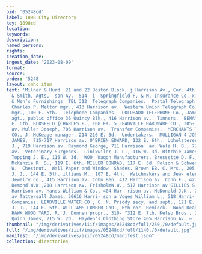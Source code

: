 ```yaml
---
pid: '05248cd'
label: 1898 City Directory
key: 1898cd
location: 
keywords: 
description: 
named_persons: 
rights: 
creation_date: 
ingest_date: '2023-08-09'
format: 
source: 
order: '5248'
layout: cmhc_item
text: 'Milner & Hurd  21 and 22 Boston Block, j Harrison Av., Cor. 4th St.  Fire insurance     Powell
  & Smith, Agts,  son Ay.  514  i  Springfield F, & M, Insurance Co, x:  Clothing
  & Men’s Furnishings  TEL 312  Telegraph Companies.  Postal Telegraph -Cable Co.,
  Charles P. Melton mgr., 413 Harrison av.  Western Union Telegraph Co., R. D. Allison
  mgr., 100 E. 5th.  Telephone Companies.  COLORADO TELEPHONE Co., James B. Whalen
  agt., public office 36 Quincy Blk., 416 Harrison av.  Tinners.  BEMAN BROS., 226
  E. 6th. BLOSFELD {CHARLES E., 108 EK. 5 LEADVILLE HARDWARE CO., 305-307 Harrison
  av. Muller Joseph, 706 Harrison av.  Transfer Companies.  MERCHANTS TRANSFER & STORAGE
  CO., J. McKeage manager, 214-216 E. 3d.  Undertakers.  MULLIGAN 4 JOSEPH D., NELSON
  JAMES,  715-717 Harrison av. O’BRIEN EDWARD, 132 E. 6th.  Upholsterers.  Lamb C.
  J., 719 Harrison av. Raymond George, 711 Harrison  av. Walz H. B., 720 Harrison
  av.  Veterinary Surgeons.  Linixwiler J. L., 116 W. 3d. Ritchie James, 118 E. 4th.
  Topping J. E., 116 W. 3d.  WOO  Wagon Manufacturers. Bressette D. F., 119 E. 4th.
  McKenzie R. S., 119 E. 6th. MILLER CONRAD, 117 E. 3d. Polson & Schweninger, 111
  W.  Chestnut.  Wall Paper and Window  Shades. Brown EB. C. Mrs., 205 E. 6th. UINN
  J. J., 144 E. 5th. illiams M., 107 E. 4th.  Watchmakers and Jew- elers.  American
  Jewelry Co., 415 Harrison av. Cohn Ben, 412 Harrison av. Cohn F., 427 Harrison av.
  Demond W.W.,218 Harrison av. FrisholmW.W., 517 Harrison av GILLIES & PARKER, 523
  Harrison av. Hands William & Co., 404 Har- rison av. McDonald J.K., 222 Harrison
  av Tattersall James, 50616 Harri- son a Voges William L., 518 Harri- BON av.  Water
  Companies. LEADVILLE WATER CO., C. N. Priddy secy. and supt., 121 E. 5th.  QUINN
  J. J., 144 E. 5th. WILLIAMS LUMBER CoO., 6th cor. Hemlock.  Wood Dealers. BLACK
  HAWK WOOD YARD, R. J. Donnen propr., 310- "312 E. 7th. Kelso Bros., 209 E. 7th.
  Quinn James, 215 W. 2d.  Hayden’s Clothing Store 405 Harrison Av. —    '
thumbnail: "/img/derivatives/iiif/images/05248cd/full/250,/0/default.jpg"
full: "/img/derivatives/iiif/images/05248cd/full/1140,/0/default.jpg"
manifest: "/img/derivatives/iiif/05248cd/manifest.json"
collection: directories
---
```

